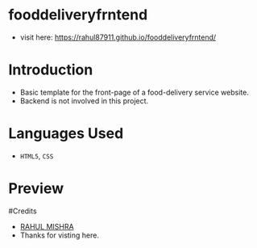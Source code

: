 # fooddeliveryfrntend

- visit here: https://rahul87911.github.io/fooddeliveryfrntend/

# Introduction
- Basic template for the front-page of a food-delivery service website.
- Backend is not involved in this project.

# Languages Used
- `HTML5`, `CSS`

# Preview

#Credits
- <a href="https://github.com/rahul87911">RAHUL MISHRA</a> 
- Thanks for visting here.


